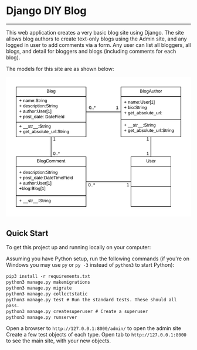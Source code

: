 # Django DIY Blog

----
This web application creates a very basic blog site using Django.
The site allows blog authors to create text-only blogs using the Admin site, and any logged in user to add comments via a form.
Any user can list all bloggers, all blogs, and detail for bloggers and blogs (including comments for each blog).

The models for this site are as shown below:

![Django Blog Models](./blog/static/images/diy_django_mini_blog_models.png)


## Quick Start

To get this project up and running locally on your computer:

Assuming you have Python setup, run the following commands (if you're on Windows you may use `py` or `py -3` instead of `python3` to start Python):
   ```
   pip3 install -r requirements.txt
   python3 manage.py makemigrations
   python3 manage.py migrate
   python3 manage.py collectstatic
   python3 manage.py test # Run the standard tests. These should all pass.
   python3 manage.py createsuperuser # Create a superuser
   python3 manage.py runserver
   ```

Open a browser to `http://127.0.0.1:8000/admin/` to open the admin site 
Create a few test objects of each type. 
Open tab to `http://127.0.0.1:8000` to see the main site, with your new objects.
